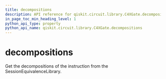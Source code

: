 ```yaml
---
title: decompositions
description: API reference for qiskit.circuit.library.C4XGate.decompositions
in_page_toc_min_heading_level: 1
python_api_type: property
python_api_name: qiskit.circuit.library.C4XGate.decompositions
---
```


# decompositions

Get the decompositions of the instruction from the SessionEquivalenceLibrary.

